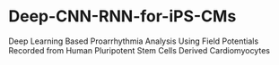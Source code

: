 # Deep-CNN-RNN-for-iPS-CMs
Deep Learning Based Proarrhythmia Analysis Using Field Potentials Recorded from Human Pluripotent Stem Cells Derived Cardiomyocytes
